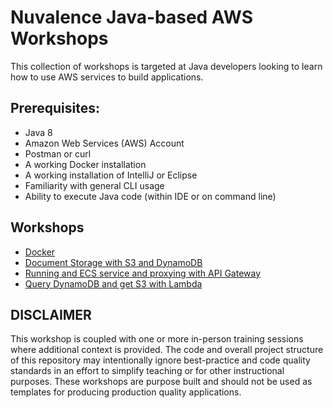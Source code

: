 # Nuvalence Java-based AWS Workshops
This collection of workshops is targeted at Java developers looking to learn how to use AWS services to build 
applications.

## Prerequisites:
- Java 8
- Amazon Web Services (AWS) Account
- Postman or curl
- A working Docker installation
- A working installation of IntelliJ or Eclipse
- Familiarity with general CLI usage
- Ability to execute Java code (within IDE or on command line)

## Workshops
- [Docker](workshops/docker-java)
- [Document Storage with S3 and DynamoDB](workshops/arch-evol-1)
- [Running and ECS service and proxying with API Gateway](workshops/arch-evol-2)
- [Query DynamoDB and get S3 with Lambda](workshops/arch-evol-3)

## DISCLAIMER
This workshop is coupled with one or more in-person training sessions where additional context is provided. The code and overall project structure of this repository may intentionally ignore best-practice and code quality standards in an effort to simplify teaching or for other instructional purposes. These workshops are purpose built and should not be used as templates for producing production quality applications.
